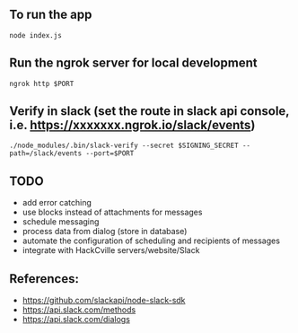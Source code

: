## To run the app
`node index.js`

## Run the ngrok server for local development
`ngrok http $PORT`

## Verify in slack (set the route in slack api console, i.e. https://xxxxxxx.ngrok.io/slack/events)
`./node_modules/.bin/slack-verify --secret $SIGNING_SECRET --path=/slack/events --port=$PORT`

## TODO
* add error catching  
* use blocks instead of attachments for messages
* schedule messaging  
* process data from dialog (store in database)  
* automate the configuration of scheduling and recipients of messages  
* integrate with HackCville servers/website/Slack  

## References:
* https://github.com/slackapi/node-slack-sdk  
* https://api.slack.com/methods   
* https://api.slack.com/dialogs  